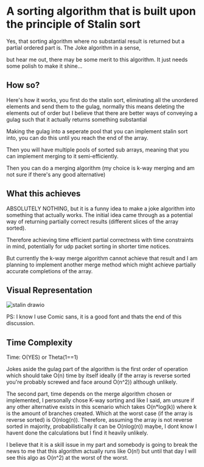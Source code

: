 # A sorting algorithm that is built upon the principle of Stalin sort

Yes, that sorting algorithm where no substantial result is returned but a partial ordered part is. The Joke algorithm in a sense,

but hear me out, there may be some merit to this algorithm. It just needs some polish to make it shine...

## How so?

Here's how it works, you first do the stalin sort, eliminating all the unordered elements and send them to the gulag, normally this means deleting the elements out of order but I believe that there are better ways of conveying a gulag such that it actually returns something substantial

Making the gulag into a seperate pool that you can implement stalin sort into, you can do this until you reach the end of the array.

Then you will have multiple pools of sorted sub arrays, meaning that you can implement merging to it semi-efficiently.

Then you can do a merging algorithm (my choice is k-way merging and am not sure if there's any good alternative)

## What this achieves

ABSOLUTELY NOTHING, but it is a funny idea to make a joke algorithm into something that actually works. The initial idea came through as a potential way of returning partially correct results (different slices of the array sorted).

Therefore achieving time efficient partial correctness with time constraints in mind, potentially for udp packet sorting in shorter time notices.

But currently the k-way merge algorithm cannot achieve that result and I am planning to implement another merge method which might achieve partially accurate completions of the array.

## Visual Representation

![stalin drawio](https://github.com/furknozg/recursive_stalin_sort/assets/72404454/024fbff2-9579-40af-bfaa-39b2b7069f9c)



PS: I know I use Comic sans, it is a good font and thats the end of this discussion.

## Time Complexity

Time: O(YES) or Theta(1==1)

Jokes aside the gulag part of the algorithm is the first order of operation which should take O(n) time by itself ideally (if the array is reverse sorted you're probably screwed and face around O(n^2)) although unlikely.

The second part, time depends on the merge algorithm chosen or implemented, I personally chose K-way sorting and like I said, am unsure if any other alternative exists in this scenario which takes O(n*log(k)) where k is the amount of branches created.
Which at the worst case (if the array is reverse sorted) is O(nlog(n)). Therefore, assuming the array is not reverse sorted in majority, probabilistically it can be O(nlog(n)) maybe, I dont know I havent done the calculations but I find it heavily unlikely. 

I believe that it is a skill issue in my part and somebody is going to break the news to me that this algorithm actually runs like O(n!) but until that day I will see this algo as O(n^2) at the worst of the worst.
